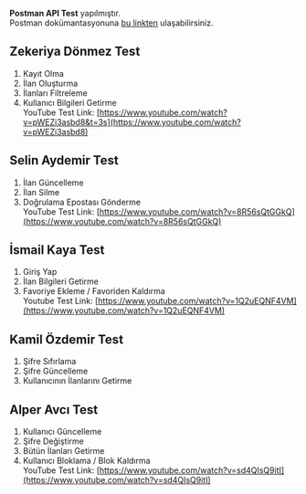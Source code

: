 **Postman API Test** yapılmıştır. <br>
Postman dokümantasyonuna [bu linkten](https://documenter.getpostman.com/view/34685146/2sA3XLFjha) ulaşabilirsiniz.

## Zekeriya Dönmez Test

1. Kayıt Olma
2. İlan Oluşturma
3. İlanları Filtreleme
4. Kullanıcı Bilgileri Getirme <br>
   YouTube Test Link: [https://www.youtube.com/watch?v=pWEZi3asbd8&t=3s](https://www.youtube.com/watch?v=pWEZi3asbd8)


## Selin Aydemir Test

1. İlan Güncelleme
2. İlan Silme
3. Doğrulama Epostası Gönderme <br>
   YouTube Test Link: [https://www.youtube.com/watch?v=8R56sQtGGkQ](https://www.youtube.com/watch?v=8R56sQtGGkQ)


## İsmail Kaya Test

1. Giriş Yap
2. İlan Bilgileri Getirme
3. Favoriye Ekleme / Favoriden Kaldırma <br>
   Youtube Test Link: [https://www.youtube.com/watch?v=1Q2uEQNF4VM](https://www.youtube.com/watch?v=1Q2uEQNF4VM)

## Kamil Özdemir Test

1. Şifre Sıfırlama
2. Şifre Güncelleme
3. Kullanıcının İlanlarını Getirme

## Alper Avcı Test

1. Kullanıcı Güncelleme
2. Şifre Değiştirme
3. Bütün İlanları Getirme
4. Kullanıcı Bloklama / Blok Kaldırma <br>
   YouTube Test Link: [https://www.youtube.com/watch?v=sd4QIsQ9itI](https://www.youtube.com/watch?v=sd4QIsQ9itI)
